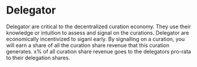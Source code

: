 # Delegator

Delegator are critical to the decentralized curation economy. They use their knowledge or intuition to assess and signal on the curations. Delegator are economically incentivized to siganl early. By signalling on a curation, you will earn a share of all the curation share revenue that this curation generates. x% of all curation share revenue goes to the delegators pro-rata to their delegation shares.
